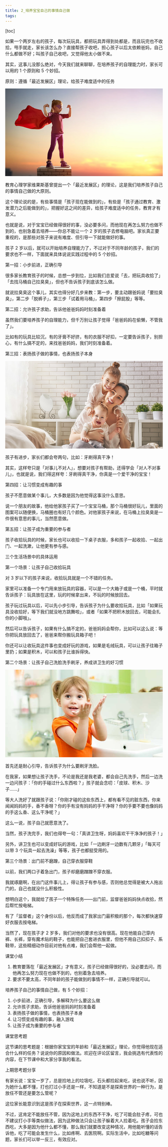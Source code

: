 ```yaml
---
title: 2_培养宝宝自己的事情自己做
tags: 
---
```


[toc]

如果一个两岁左右的孩子，每次玩玩具，都把玩具弄得到处都是，而且玩完也不收拾，甩手就走，家长该怎么办？直接帮孩子收吧，担心孩子以后太依赖爸妈，自己什么都做不好；叫孩子自己收吧，又觉得他太小做不来。

其实，这事儿没那么绝对，今天我们就来聊聊，在培养孩子的自理能力时，家长可以用的 1 个原则和 5 个妙招。

原则：遵循「最近发展区」理论，给孩子难度适中的任务

![](https://raw.githubusercontent.com/OliverRen/olili_blog_img/master/2_培养宝宝自己的事情自己做/20201126/1606391257680.jpg)

教育心理学家维果斯基曾提出一个「最近发展区」的理论，这是我们培养孩子自己的事情自己做的大原则。

这个理论说的是，有些事情是「孩子现在能做到的」，有些是「孩子通过教育、激发潜力之后能做到的」，把握好这之间的差异，给孩子难度适中的任务，教育才有意义。

也就是说，对于宝宝已经做得很好的事，没必要多问，而他现在再怎么努力也做不到的，也别急着去培养——你总不能让一个 2 岁的孩子去修电脑吧。家长真正要重视的，是那些对孩子来说有难度、但引导一下就能做好的事。

孩子 2 岁以后，就可以开始培养自理能力了，不过对于不同年龄的孩子，我们的要求也不一样，下面就来具体说说实践过程中的 5 个妙招。

第一招：小步前进，正确引导

很多家长教育孩子的时候，总想一步到位，比如我们总爱说「去，把玩具收拾了」「去找马桶自己拉臭臭」，但也不告诉孩子到底该怎么做。

就说拉臭臭这个事儿，其实也得分好几步来教：第一步，要主动跟爸妈说「要拉臭臭」，第二步「脱裤子」，第三步「试着用马桶」，第四步「擦屁股」等等。

第二招：允许孩子求助，告诉他爸爸妈妈时刻准备着

虽然我们要培养孩子的自理能力，但千万别让孩子觉得「爸爸妈妈在偷懒，不管我了」。

比如有的玩具比较沉，有的牙膏不好挤，有的衣服不好扣，一定要告诉孩子，别担心，有什么搞不定的，来找爸爸妈妈，我们时刻准备着。

第三招：表扬孩子做的事情，也表扬孩子本身

![](https://raw.githubusercontent.com/OliverRen/olili_blog_img/master/2_培养宝宝自己的事情自己做/20201126/1606391300574.jpg)

孩子有进步，家长们都会夸两句，比如：牙刷得真干净！

其实，这样夸只是「对事儿不对人」，想要对孩子有帮助，还得学会「对人不对事儿」，也就是说，我们得这样夸：牙刷得真干净，你真是一个爱干净的宝宝！

第四招：让习惯变成有趣的事

孩子不愿意做某个事儿，大多数是因为他觉得这事没什么意思。

说一个朋友的故事，他给他家孩子买了一个宝宝马桶，那个马桶很好玩儿，里面的图案可以随便换，马桶圈也有好几个颜色。对他家孩子来说，在马桶上拉臭臭是一件很有意思的事儿，当然愿意做。

第五招：让孩子成为重要的参与者

孩子收拾玩具的时候，家长也可以收拾一下桌子衣服，多和孩子一起收拾、一起出门、一起洗漱，让他更有参与感。

三个生活场景中的具体运用

第一个场景：让孩子自己收拾玩具

对 3 岁以下的孩子来说，收拾玩具就是一个不错的任务。

家里可以准备一个专门用来放玩具的容器，可以是一个大箱子或是一个桶，平时就告诉孩子：玩具放在这里，玩的时候拿出来，不玩的时候放回去。

孩子玩过玩具以后，可以先小步引导，告诉孩子为什么要收拾玩具，比如「如果玩具没收拾好，等下我们就没地方跳舞啦」，或者「如果不把积木放回去，可能会扎你的小脚哦」。

然后可以告诉孩子，如果有什么搞不定的，爸爸妈妈会帮你，比如可以这么说：等你把玩具放回去了，爸爸来帮你搬玩具箱子吧！

你还可以让收玩具这件事也变成好玩的游戏，如果是毛绒玩具，可以让孩子往箱子里扔；如果是积木，可以和孩子比谁拆得快。

第二个场景：让孩子自己洗脸洗手刷牙，养成讲卫生的好习惯

![](https://raw.githubusercontent.com/OliverRen/olili_blog_img/master/2_培养宝宝自己的事情自己做/20201126/1606391308466.jpg)

首先还是耐心引导，告诉孩子为什么要刷牙洗脸。

在我家，如果想让孩子洗手，不论是我还是我老婆，都会自己先洗手，然后一边洗一边问孩子：「你的手碰过什么东西啦？」孩子就会念叨：「皮球、积木、沙子……」

等大人洗好了就跟孩子说：「你刚才碰的这些东西上，都有看不见的脏东西，你来闻闻妈妈的手，香不香呀？你的手有没有妈妈的手干净呀？你的手要不要也像妈妈的手这么香、这么干净呢？」

这么一说，孩子自己就愿意洗了。

当然，孩子洗完手，我们也得夸一句：「真讲卫生呀，妈妈喜欢干干净净的孩子！」

另外，讲卫生也可以变成好玩的游戏，比如「一边刷牙一边数有几颗牙」「每天可以带 3 个玩具一起去洗澡」等等，孩子也都挺受用的。

第三个场景：出门前不磨蹭，自己穿衣服穿鞋

以前，我们两口子着急出门，孩子却磨磨蹭蹭不穿衣服。

我就琢磨啊，在出门这件事儿上，得让孩子有参与感，否则他总觉得是被大人拖出门的，自己也就没什么积极性。

想明白这个，我就给了孩子一个特殊任务——出门前，监督爸爸妈妈快点收拾，然后帮忙按电梯。

有了「监督者」这个身份以后，他反而成了我家出门最积极的那个，每次都快速穿好衣服去按电梯。

当然了，现在孩子才 2 岁多，我们对他的要求也没有很高。现在他能自己穿内裤、长裤，穿有魔术贴的鞋子，也能把自己套进衣服里，但他不用自己扣扣子、系鞋带，这些精细动作目前对他有点难，我们会帮他一起做。

课堂小结

1. 教育要落在「最近发展区」才有意义，孩子已经做得很好的，没必要去问，而他再怎么努力现在也做不到的，也别着急去培养。
2. 要求不要太高，不同年龄的孩子能做到的事情不一样，正确引导就可以。

培养孩子自己的事情自己做，有 5 个妙招：
1. 小步前进，正确引导，多解释为什么要这么做
2. 允许孩子求助，告诉他爸爸妈妈时刻准备着
3. 表扬孩子做的事情，也表扬孩子本身
4. 让习惯变成有趣的事，融入游戏
5. 让孩子成为重要的参与者

课堂思考题

这节课的思考题是：根据你家宝宝的年龄和「最近发展区」理论，你觉得他现在适合什么样的任务？说说你的原因和做法。欢迎在评论区留言，我会挑选有代表性的内容，在下节课中和大家分享我的看法。

上期思考题分享

有家长说：宝宝一岁了，总是捡地上的垃圾吃，石头都捡起来吃，说也说不听，因为她什么都不懂，打也打过小手还是一样，不知道是不是探索世界的一种行为，是放任不管还是要怎么管呢？

这位家长能意识到这是孩子在探索世界，这一点特别棒。

不过，这肯定不能放任不管，因为这地上的东西不干净，吃了可能会肚子疼，可也不建议打小手等类似做法，因为这种做法只会让孩子躲着大人捡着吃。孩子会捡东西吃，大多是因为他什么都不懂，那么我们就要改变这种情况，用他能听懂的话告诉他，吃了可能会发生什么，比如疼啊、去医院啊。实际生活中，比如吃糖等问题，家长们可以举一反三，有效应对。